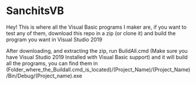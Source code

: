 # SanchitsVB
Hey! This is where all the Visual Basic programs I maker are, if you want to test any of them, download this repo in a zip (or clone it) and build the program you want in Visual Studio 2019

After downloading, and extracting the zip, run BuildAll.cmd (Make sure you have Visual Studio 2019 Installed with Visual Basic support) and it will build all the programs, you can find them in 
(Folder_where_the_Buildall.cmd_is_located)/(Project_Name)/(Project_Name)/Bin/Debug/(Project_name).exe
